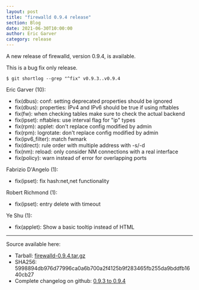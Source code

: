 ```yaml
---
layout: post
title: "firewalld 0.9.4 release"
section: Blog
date: 2021-06-30T10:00:00
author: Eric Garver
category: release
---
```


A new release of firewalld, version 0.9.4, is available.

This is a bug fix only release.

```
$ git shortlog --grep "^fix" v0.9.3..v0.9.4
```
Eric Garver (10):
- fix(dbus): conf: setting deprecated properties should be ignored
- fix(dbus): properties: IPv4 and IPv6 should be true if using nftables
- fix(fw): when checking tables make sure to check the actual backend
- fix(ipset): nftables: use interval flag for "ip" types
- fix(rpm): applet: don't replace config modified by admin
- fix(rpm): logrotate: don't replace config modified by admin
- fix(ipv6_filter): match fwmark
- fix(direct): rule order with multiple address with -s/-d
- fix(nm): reload: only consider NM connections with a real interface
- fix(policy): warn instead of error for overlapping ports

Fabrizio D'Angelo (1):
- fix(ipset): fix hash:net,net functionality

Robert Richmond (1):
- fix(ipset): entry delete with timeout

Ye Shu (1):
- fix(applet): Show a basic tooltip instead of HTML

-----

Source available here:

 * Tarball: [firewalld-0.9.4.tar.gz](https://github.com/firewalld/firewalld/releases/download/v0.9.4/firewalld-0.9.4.tar.gz)
 * SHA256: 5998894db976d77996ca0a6b700a2f4125b9f283465fb255da9bddfb1640cb27
 * Complete changelog on github: [0.9.3 to 0.9.4](https://github.com/firewalld/firewalld/compare/v0.9.3...v0.9.4)
